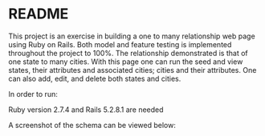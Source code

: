 # README

This project is an exercise in building a one to many relationship web page using Ruby on Rails. Both model and feature testing is implemented throughout the project to 100%. The relationship demonstrated is that of one state to many cities. With this page one can run the seed and view states, their attributes and associated cities; cities and their attributes. One can also add, edit, and delete both states and cities.

In order to run:

Ruby version 2.7.4 and Rails 5.2.8.1 are needed

A screenshot of the schema can be viewed below:


